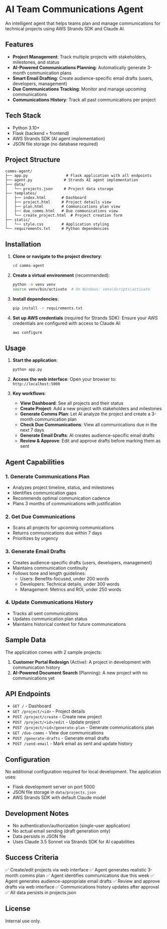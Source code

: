 # AI Team Communications Agent

An intelligent agent that helps teams plan and manage communications for technical projects using AWS Strands SDK and Claude AI.

## Features

- **Project Management**: Track multiple projects with stakeholders, milestones, and status
- **AI-Powered Communications Planning**: Automatically generate 3-month communication plans
- **Smart Email Drafting**: Create audience-specific email drafts (users, developers, management)
- **Due Communications Tracking**: Monitor and manage upcoming communications
- **Communications History**: Track all past communications per project

## Tech Stack

- Python 3.10+
- Flask (backend + frontend)
- AWS Strands SDK (AI agent implementation)
- JSON file storage (no database required)

## Project Structure

```
comms-agent/
├── app.py                 # Flask application with all endpoints
├── agent.py              # Strands AI agent implementation
├── data/
│   └── projects.json     # Project data storage
├── templates/
│   ├── index.html       # Dashboard
│   ├── project.html     # Project details view
│   ├── plan.html        # Communications plan view
│   ├── due_comms.html   # Due communications view
│   └── create_project.html  # Project creation form
├── static/
│   └── style.css        # Application styling
└── requirements.txt     # Python dependencies
```

## Installation

1. **Clone or navigate to the project directory**:
   ```bash
   cd comms-agent
   ```

2. **Create a virtual environment** (recommended):
   ```bash
   python -m venv venv
   source venv/bin/activate  # On Windows: venv\Scripts\activate
   ```

3. **Install dependencies**:
   ```bash
   pip install -r requirements.txt
   ```

4. **Set up AWS credentials** (required for Strands SDK):
   Ensure your AWS credentials are configured with access to Claude AI:
   ```bash
   aws configure
   ```

## Usage

1. **Start the application**:
   ```bash
   python app.py
   ```

2. **Access the web interface**:
   Open your browser to: `http://localhost:5000`

3. **Key workflows**:

   - **View Dashboard**: See all projects and their status
   - **Create Project**: Add a new project with stakeholders and milestones
   - **Generate Comms Plan**: Let AI analyze the project and create a 3-month communication plan
   - **Check Due Communications**: View all communications due in the next 7 days
   - **Generate Email Drafts**: AI creates audience-specific email drafts
   - **Review & Approve**: Edit and approve drafts before marking them as sent

## Agent Capabilities

### 1. Generate Communications Plan
- Analyzes project timeline, status, and milestones
- Identifies communication gaps
- Recommends optimal communication cadence
- Plans 3 months of communications with justification

### 2. Get Due Communications
- Scans all projects for upcoming communications
- Returns communications due within 7 days
- Prioritizes by urgency

### 3. Generate Email Drafts
- Creates audience-specific drafts (users, developers, management)
- Maintains communication continuity
- Follows tone and length guidelines:
  - Users: Benefits-focused, under 200 words
  - Developers: Technical details, under 300 words
  - Management: Metrics and ROI, under 250 words

### 4. Update Communications History
- Tracks all sent communications
- Updates communication plan status
- Maintains historical context for future communications

## Sample Data

The application comes with 2 sample projects:

1. **Customer Portal Redesign** (Active): A project in development with communication history
2. **AI-Powered Document Search** (Planning): A new project with no communications yet

## API Endpoints

- `GET /` - Dashboard
- `GET /project/<id>` - Project details
- `POST /project/create` - Create new project
- `POST /project/<id>/edit` - Update project
- `POST /project/<id>/generate-plan` - Generate communications plan
- `GET /due-comms` - View due communications
- `POST /generate-drafts` - Generate email drafts
- `POST /send-email` - Mark email as sent and update history

## Configuration

No additional configuration required for local development. The application uses:

- Flask development server on port 5000
- JSON file storage in `data/projects.json`
- AWS Strands SDK with default Claude model

## Development Notes

- No authentication/authorization (single-user application)
- No actual email sending (draft generation only)
- Data persists in JSON file
- Uses Claude 3.5 Sonnet via Strands SDK for AI capabilities

## Success Criteria

✅ Create/edit projects via web interface
✅ Agent generates realistic 3-month comms plan
✅ Agent identifies communications due this week
✅ Agent generates audience-appropriate email drafts
✅ Review and approve drafts via web interface
✅ Communications history updates after approval
✅ All data persists in projects.json

## License

Internal use only.
